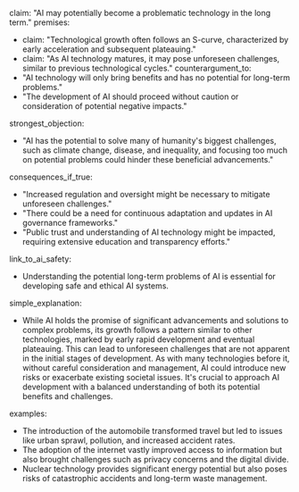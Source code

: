 claim: "AI may potentially become a problematic technology in the long term."
premises:
  - claim: "Technological growth often follows an S-curve, characterized by early acceleration and subsequent plateauing."
  - claim: "As AI technology matures, it may pose unforeseen challenges, similar to previous technological cycles."
counterargument_to:
  - "AI technology will only bring benefits and has no potential for long-term problems."
  - "The development of AI should proceed without caution or consideration of potential negative impacts."

strongest_objection:
  - "AI has the potential to solve many of humanity's biggest challenges, such as climate change, disease, and inequality, and focusing too much on potential problems could hinder these beneficial advancements."

consequences_if_true:
  - "Increased regulation and oversight might be necessary to mitigate unforeseen challenges."
  - "There could be a need for continuous adaptation and updates in AI governance frameworks."
  - "Public trust and understanding of AI technology might be impacted, requiring extensive education and transparency efforts."

link_to_ai_safety:
  - Understanding the potential long-term problems of AI is essential for developing safe and ethical AI systems.

simple_explanation:
  - While AI holds the promise of significant advancements and solutions to complex problems, its growth follows a pattern similar to other technologies, marked by early rapid development and eventual plateauing. This can lead to unforeseen challenges that are not apparent in the initial stages of development. As with many technologies before it, without careful consideration and management, AI could introduce new risks or exacerbate existing societal issues. It's crucial to approach AI development with a balanced understanding of both its potential benefits and challenges.

examples:
  - The introduction of the automobile transformed travel but led to issues like urban sprawl, pollution, and increased accident rates.
  - The adoption of the internet vastly improved access to information but also brought challenges such as privacy concerns and the digital divide.
  - Nuclear technology provides significant energy potential but also poses risks of catastrophic accidents and long-term waste management.